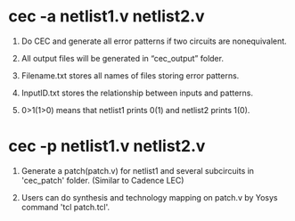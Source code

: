 # cec -a netlist1.v netlist2.v 

1. Do CEC and generate all error patterns if two circuits are nonequivalent.

2. All output files will be generated in “cec_output” folder. 

3. Filename.txt stores all names of files storing error patterns. 

4. InputID.txt stores the relationship between inputs and patterns. 

5. 0>1(1>0) means that netlist1 prints 0(1) and netlist2 prints 1(0).

# cec -p netlist1.v netlist2.v

1. Generate a patch(patch.v) for netlist1 and several subcircuits in 'cec_patch' folder. (Similar to Cadence LEC)

2. Users can do synthesis and technology mapping on patch.v by Yosys command 'tcl patch.tcl'.
